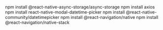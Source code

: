 npm install @react-native-async-storage/async-storage
npm install axios
npm install react-native-modal-datetime-picker
npm install @react-native-community/datetimepicker
npm install @react-navigation/native
npm install @react-navigation/native-stack
